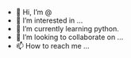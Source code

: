 - 👋 Hi, I’m @
- 👀 I’m interested in ...
- 🌱 I’m currently learning python.
- 💞️ I’m looking to collaborate on ...
- 📫 How to reach me ...

<!---
jhjh92/jhjh92 is a ✨ special ✨ repository because its `README.md` (this file) appears on your GitHub profile.
You can click the Preview link to take a look at your changes.
--->
